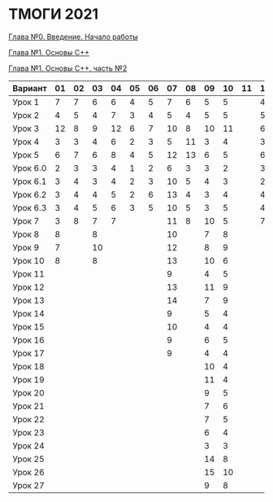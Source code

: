 # ТМОГИ 2021

[Глава №0. Введение. Начало работы](https://drive.google.com/drive/folders/1q9ILkl6kPBrzqY5IDAdt2iB8K4RCu3_s)

[Глава №1. Основы C++](https://drive.google.com/drive/folders/1dMwYSpwDyVjM3WYAmFnPbQyAa7Ku27ae?usp=sharing)

[Глава №1. Основы C++. часть №2](https://drive.google.com/drive/folders/1fXnj1Y5SFlGWLntIE1J1n9CxaEfAoDRt?usp=sharing)

| Вариант  | 01 | 02 | 03 | 04 | 05 | 06 | 07 | 08 | 09 | 10 | 11 | 12 | 13 | 14 | 15 | 16 | 17 | 18 | 19 | 20 |
| -------  | -- | -- | -- | -- | -- | -- | -- | -- | -- | -- | -- | -- | -- | -- | -- | -- | -- | -- | -- | -- |
| Урок 1   |  7 |  7 |  6 |  6 | 4  |  5 | 7  | 6  |  5 | 5  |    |  4 |    | 4  |  5 |  4 |  6 |  5 |  4 |    |
| Урок 2   |  4 |  5 |  4 |  7 | 3  |  4 | 5  | 4  |  5 | 5  |    |  5 |    | 2  |  4 |  2 |  4 |  3 |  5 |    |
| Урок 3   | 12 |  8 |  9 | 12 | 6  |  7 | 10 | 8  | 10 | 11 |    |  6 |    | 6  | 11 |  6 |  8 | 10 |  9 |    |
| Урок 4   |  3 |  3 |  4 |  6 | 2  |  3 | 5  | 11 |  3 | 4  |    |  3 |    | 2  |  2 |  2 |  4 |  8 |  5 |    |
| Урок 5   |  6 |  7 |  6 |  8 | 4  |  5 | 12 | 13 |  6 | 5  |    |  6 |    | 5  |  6 |  5 |  8 | 14 |  6 |    |
| Урок 6.0 |  2 |  3 |  3 |  4 | 1  |  2 | 6  | 3  |  3 | 2  |    |  3 |    | 1  |  2 |  1 |  2 |  2 |  2 |    |
| Урок 6.1 |  3 |  4 |  3 |  4 | 2  |  3 | 10 | 5  |  4 | 3  |    |  2 |    | 1  |  3 |  2 |  4 |  5 |  3 |    |
| Урок 6.2 |  3 |  4 |  4 |  5 | 2  |  6 | 13 | 4  |  3 | 4  |    |  4 |    | 3  |  3 |  3 |  3 |  4 |  4 |    |
| Урок 6.3 |  3 |  4 |  5 |  6 | 3  |  5 | 10 | 5  |  3 | 5  |    |  4 |    | 2  |  2 |  3 |  4 |  5 |  5 |    |
| Урок 7   |  3 |  8 |  7 |  7 |    |    | 11 | 8  | 10 | 5  |    |  7 |    | 3  |  9 |  3 |  4 |  4 |  7 |    |
| Урок 8   |  8 |    |  8 |    |    |    | 10 |    |  7 | 8  |    |    |    | 10 |  6 |    | 8  | 10 |  9 |    |
| Урок 9   |  7 |    | 10 |    |    |    | 12 |    |  8 | 9  |    |    |    | 11 |  8 |    | 8  |  8 |  9 |    |
| Урок 10  |  8 |    |  8 |    |    |    | 13 |    | 10 | 6  |    |    |    | 10 |  6 |    |  6 |  6 |  8 |    |
| Урок 11  |    |    |    |    |    |    |  9 |    |  4 | 5  |    |    |    | 7  |  4 |    | 5  |  3 |    |    |
| Урок 12  |    |    |    |    |    |    | 13 |    | 11 | 9  |    |    |    | 14 | 10 |    | 10 |  8 |    |    |
| Урок 13  |    |    |    |    |    |    | 14 |    |  7 | 9  |    |    |    | 9  |  7 |    |  8 | 10 |    |    |
| Урок 14  |    |    |    |    |    |    | 9  |    |  5 | 4  |    |    |    | 5  |  3 |    | 5  |  3 |    |    |
| Урок 15  |    |    |    |    |    |    | 10 |    |  4 | 4  |    |    |    | 6  |  4 |    |  5 |  4 |    |    |
| Урок 16  |    |    |    |    |    |    | 9  |    |  6 | 5  |    |    |    | 7  |  5 |    |  5 |  5 |    |    |
| Урок 17  |    |    |    |    |    |    | 9  |    |  4 | 4  |    |    |    | 4  |  3 |    |  5 |  5 |    |    |
| Урок 18  |    |    |    |    |    |    |    |    | 10 | 4  |    |    |    |    |    |    |    |    |    |    |
| Урок 19  |    |    |    |    |    |    |    |    | 11 | 4  |    |    |    |    |    |    |    |    |    |    |
| Урок 20  |    |    |    |    |    |    |    |    |  9 | 5  |    |    |    |    |    |    |    |    |    |    |
| Урок 21  |    |    |    |    |    |    |    |    |  7 | 6  |    |    |    |    |    |    |    |    |    |    |
| Урок 22  |    |    |    |    |    |    |    |    |  7 | 5  |    |    |    |    |    |    |    |    |    |    |
| Урок 23  |    |    |    |    |    |    |    |    |  6 | 4  |    |    |    |    |    |    |    |    |    |    |
| Урок 24  |    |    |    |    |    |    |    |    |  3 | 3  |    |    |    |    |    |    |    |    |    |    |
| Урок 25  |    |    |    |    |    |    |    |    | 14 | 8  |    |    |    |    |    |    |    |    |    |    |
| Урок 26  |    |    |    |    |    |    |    |    | 15 | 10 |    |    |    |    |    |    |    |    |    |    |
| Урок 27  |    |    |    |    |    |    |    |    |  9 | 8  |    |    |    |    |    |    |    |    |    |    |
